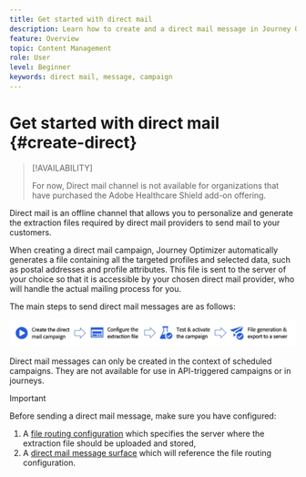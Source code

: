 ```yaml
---
title: Get started with direct mail
description: Learn how to create and a direct mail message in Journey Optimizer
feature: Overview
topic: Content Management
role: User
level: Beginner
keywords: direct mail, message, campaign
---
```

# Get started with direct mail {#create-direct}

>[!AVAILABILITY]
>
>For now, Direct mail channel is not available for organizations that have purchased the Adobe Healthcare Shield add-on offering.
>

Direct mail is an offline channel that allows you to personalize and generate the extraction files required by direct mail providers to send mail to your customers.

When creating a direct mail campaign, Journey Optimizer automatically generates a file containing all the targeted profiles and selected data, such as postal addresses and profile attributes. This file is sent to the server of your choice so that it is accessible by your chosen direct mail provider, who will handle the actual mailing process for you.

The main steps to send direct mail messages are as follows:

![](assets/dm-creation-process.png)

Direct mail messages can only be created in the context of scheduled campaigns. They are not available for use in API-triggered campaigns or in journeys.

>[!IMPORTANT]
>
>Before sending a direct mail message, make sure you have configured:
>
>1. A [file routing configuration](../direct-mail/direct-mail-configuration.md#file-routing-configuration) which specifies the server where the extraction file should be uploaded and stored,
>1. A [direct mail message surface](../direct-mail/direct-mail-configuration.md#direct-mail-surface) which will reference the file routing configuration.
